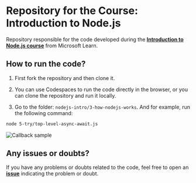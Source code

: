# Repository for the Course: Introduction to Node.js

Repository responsible for the code developed during the **[Introduction to Node.js course](https://learn.microsoft.com/training/modules/intro-to-nodejs/?WT.mc_id=javascript-111027-gllemos)** from Microsoft Learn.

## How to run the code?

1. First fork the repository and then clone it.

2. You can use Codespaces to run the code directly in the browser, or you can clone the repository and run it locally.

3. Go to the folder: `nodejs-intro/3-how-nodejs-works`. And for example, run the following command:

```bash
node 5-try/top-level-async-await.js
```

![Callback sample](./resources/nodejs-intro-01.gif)

## Any issues or doubts?

If you have any problems or doubts related to the code, feel free to open an **[issue](https://github.com/MicrosoftDocs/node-essentials/issues)** indicating the problem or doubt.
